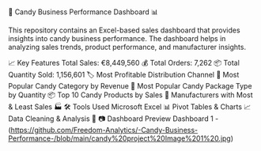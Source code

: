 🍬 Candy Business Performance Dashboard 📊

This repository contains an Excel-based sales dashboard that provides insights into candy business performance. The dashboard helps in analyzing sales trends, product performance, and manufacturer insights.

📈 Key Features
Total Sales: €8,449,560 💰
Total Orders: 7,262 📦
Total Quantity Sold: 1,156,601 🏷️
Most Profitable Distribution Channel 🛒
Most Popular Candy Category by Revenue 🍫
Most Popular Candy Package Type by Quantity 📦
Top 10 Candy Products by Sales 🏅
Manufacturers with Most & Least Sales 🏭
🛠️ Tools Used
Microsoft Excel 📊
Pivot Tables & Charts 📈
Data Cleaning & Analysis 🧹
📷 Dashboard Preview
Dashboard 1 - (https://github.com/Freedom-Analytics/-Candy-Business-Performance-/blob/main/candy%20project%20Image%201%20.jpg)



